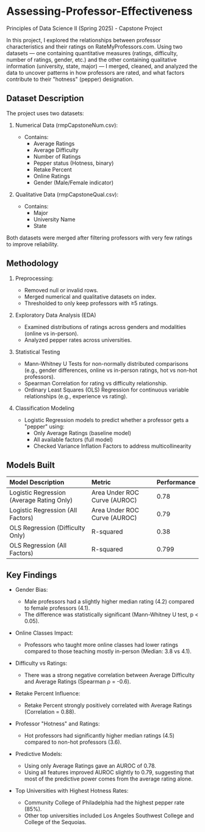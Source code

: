# Assessing-Professor-Effectiveness
Principles of Data Science II (Spring 2025) - Capstone Project

In this project, I explored the relationships between professor characteristics and their ratings on RateMyProfessors.com. Using two datasets — one containing quantitative measures (ratings, difficulty, number of ratings, gender, etc.) and the other containing qualitative information (university, state, major) — I merged, cleaned, and analyzed the data to uncover patterns in how professors are rated, and what factors contribute to their "hotness" (pepper) designation.

## Dataset Description
The project uses two datasets:

1. Numerical Data (rmpCapstoneNum.csv):
    - Contains:
         - Average Ratings
         - Average Difficulty
         - Number of Ratings
         - Pepper status (Hotness, binary)
         - Retake Percent
         - Online Ratings
         - Gender (Male/Female indicator)

  2. Qualitative Data (rmpCapstoneQual.csv):
       - Contains: 
          - Major
          - University Name
          - State

Both datasets were merged after filtering professors with very few ratings to improve reliability.

## Methodology 
1. Preprocessing:
   - Removed null or invalid rows.
   - Merged numerical and qualitative datasets on index.
   - Thresholded to only keep professors with ≥5 ratings.

2. Exploratory Data Analysis (EDA)
   - Examined distributions of ratings across genders and modalities (online vs in-person).
   - Analyzed pepper rates across universities.

3. Statistical Testing
   - Mann-Whitney U Tests for non-normally distributed comparisons (e.g., gender differences, online vs in-person ratings, hot vs non-hot professors).
   - Spearman Correlation for rating vs difficulty relationship.
   - Ordinary Least Squares (OLS) Regression for continuous variable relationships (e.g., experience vs rating).

4. Classification Modeling
   - Logistic Regression models to predict whether a professor gets a "pepper" using:
       - Only Average Ratings (baseline model)
       - All available factors (full model)
       - Checked Variance Inflation Factors to address multicollinearity

## Models Built

| Model Description                         | Metric                     | Performance |
|:------------------------------------------|:---------------------------|:------------|
| Logistic Regression (Average Rating Only) | Area Under ROC Curve (AUROC) | 0.78        |
| Logistic Regression (All Factors)         | Area Under ROC Curve (AUROC) | 0.79        |
| OLS Regression (Difficulty Only)          | R-squared                   | 0.38        |
| OLS Regression (All Factors)              | R-squared                   | 0.799       |

## Key Findings
- Gender Bias:
  - Male professors had a slightly higher median rating (4.2) compared to female professors (4.1).
  - The difference was statistically significant (Mann-Whitney U test, p < 0.05).

- Online Classes Impact:
  - Professors who taught more online classes had lower ratings compared to those teaching mostly in-person (Median: 3.8 vs 4.1).

- Difficulty vs Ratings:
  - There was a strong negative correlation between Average Difficulty and Average Ratings (Spearman ρ = -0.6).

- Retake Percent Influence:
  - Retake Percent strongly positively correlated with Average Ratings (Correlation = 0.88).

- Professor "Hotness" and Ratings:
  - Hot professors had significantly higher median ratings (4.5) compared to non-hot professors (3.6).

- Predictive Models:
  - Using only Average Ratings gave an AUROC of 0.78.
  - Using all features improved AUROC slightly to 0.79, suggesting that most of the predictive power comes from the average rating alone.

- Top Universities with Highest Hotness Rates:
  - Community College of Philadelphia had the highest pepper rate (85%).
  - Other top universities included Los Angeles Southwest College and College of the Sequoias.



